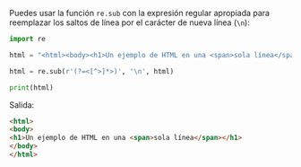 Puedes usar la función `re.sub` con la expresión regular apropiada para reemplazar los saltos de línea por el carácter de nueva línea (`\n`):

```python
import re

html = "<html><body><h1>Un ejemplo de HTML en una <span>sola línea</span></h1></body></html>"

html = re.sub(r'(?=<[^>]*>)', '\n', html)

print(html)
```

Salida:

```html
<html>
<body>
<h1>Un ejemplo de HTML en una <span>sola línea</span></h1>
</body>
</html>
```